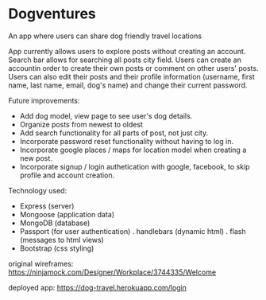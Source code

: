 # Dogventures
An app where users can share dog friendly travel locations

App currently allows users to explore posts without creating an account. Search bar allows for searching all posts city field.
Users can create an accountin order to create their own posts or comment on other users' posts. Users can also edit their posts and
their profile information (username, first name, last name, email, dog's name) and change their current password.

Future improvements:
  - Add dog model, view page to see user's dog details.
  - Organize posts from newest to oldest
  - Add search functionality for all parts of post, not just city.
  - Incorporate password reset functionality without having to log in.
  - Incorporate google places / maps for location model when creating a new post.
  - Incorporate signup / login authetication with google, facebook, to skip profile and account creation.
  
Technology used:
  - Express (server)
  - Mongoose (application data)
  - MongoDB (database)
  - Passport (for user authentication)
  . handlebars (dynamic html)
  . flash (messages to html views) 
  - Bootstrap (css styling)
  
original wireframes:  https://ninjamock.com/Designer/Workplace/3744335/Welcome

deployed app:         https://dog-travel.herokuapp.com/login
